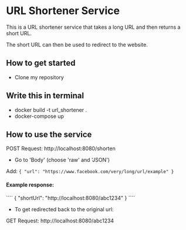 # URL Shortener Service
This is a URL shortener service that takes a long URL and then returns a short URL.

The short URL can then be used to redirect to the website.

<h2>How to get started</h2>

- Clone my repository

<h2>Write this in terminal</h2>

- docker build -t url_shortener .
- docker-compose up

<h2> How to use the service </h2>
POST Request: http://localhost:8080/shorten

- Go to 'Body' (choose 'raw' and 'JSON')

Add:
``
{
"url": "https://www.facebook.com/very/long/url/example"
}
``

<h4>Example response:</h4>
````
{
"shortUrl": "http://localhost:8080/abc1234"
}
````

- To get redirected back to the original url:

GET Request: http://localhost:8080/abc1234
